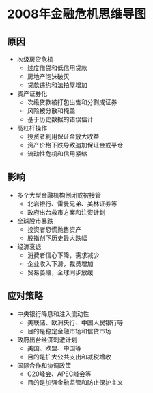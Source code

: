 # 2008年金融危机思维导图

## 原因
- 次级房贷危机
  - 过度借贷和低信用贷款
  - 房地产泡沫破灭
  - 贷款违约和法拍屋增加
- 资产证券化
  - 次级贷款被打包出售和分割成证券
  - 风险被分散和掩盖
  - 基于历史数据的错误估计
- 高杠杆操作
  - 投资者利用保证金放大收益
  - 资产价格下跌导致追加保证金或平仓
  - 流动性危机和信用紧缩

## 影响
- 多个大型金融机构倒闭或被接管
  - 北岩银行、雷曼兄弟、美林证券等
  - 政府出台救市方案和注资计划
- 全球股市暴跌
  - 投资者恐慌抛售资产
  - 股指创下历史最大跌幅
- 经济衰退
  - 消费者信心下降，需求减少
  - 企业收入下滑，裁员增加
  - 贸易萎缩，全球同步放缓

## 应对策略
- 中央银行降息和注入流动性
  - 美联储、欧洲央行、中国人民银行等
  - 目的是稳定金融市场和信贷市场
- 政府出台经济刺激计划
  - 美国、欧盟、中国等
  - 目的是扩大公共支出和减税增收
- 国际合作和协调政策
  - G20峰会、APEC峰会等
  - 目的是加强金融监管和防止保护主义